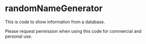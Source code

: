# randomNameGenerator
This is code to show information from a database. 

Please request permission when using this code for commercial and personal use. 

